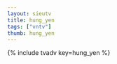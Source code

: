 ```yaml
--- 
layout: sieutv
title: hung_yen
tags: ["vntv"]
thumb: hung_yen
---
```

{% include tvadv key=hung_yen %}
